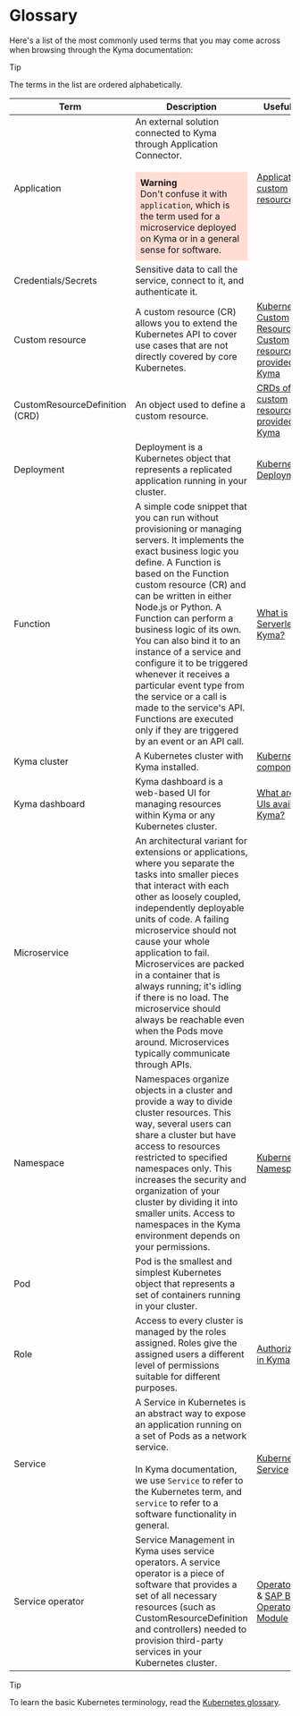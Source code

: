 # Glossary

Here's a list of the most commonly used terms that you may come across when browsing through the Kyma documentation:

> [!TIP]
> The terms in the list are ordered alphabetically.

| Term |  Description | Useful links |
| ---- | ------------ | ------------ |
| Application | An external solution connected to Kyma through Application Connector.   <br><br> <div style="background-color:#ffddd3; padding:9px;"> **Warning** <br> Don't confuse it with `application`, which is the term used for a microservice deployed on Kyma or in a general sense for software.</div>  | [Application custom resource](https://kyma-project.io/#/application-connector-manager/user/resources/06-10-application)      |
| Credentials/Secrets | Sensitive data to call the service, connect to it, and authenticate it.  |       |
| Custom resource | A custom resource (CR) allows you to extend the Kubernetes API to cover use cases that are not directly covered by core Kubernetes.  | [Kubernetes - Custom Resource](https://kubernetes.io/docs/concepts/extend-kubernetes/api-extension/custom-resources/) & [Custom resources provided by Kyma](./05-technical-reference/00-custom-resources)  |
| CustomResourceDefinition (CRD) | An object used to define a custom resource. | [CRDs of custom resources provided by Kyma](https://github.com/kyma-project/kyma/tree/main/installation/resources/crds)      |
| Deployment | Deployment is a Kubernetes object that represents a replicated application running in your cluster.       | [Kubernetes - Deployment](https://kubernetes.io/docs/concepts/workloads/controllers/deployment/)        |
| Function | A simple code snippet that you can run without provisioning or managing servers. It implements the exact business logic you define. A Function is based on the Function custom resource (CR) and can be written in either Node.js or Python. A Function can perform a business logic of its own. You can also bind it to an instance of a service and configure it to be triggered whenever it receives a particular event type from the service or a call is made to the service's API. Functions are executed only if they are triggered by an event or an API call. | [What is Serverless in Kyma?](https://kyma-project.io/#/serverless-manager/user/README)      |
| Kyma cluster | A Kubernetes cluster with Kyma installed.  | [Kubernetes components](https://kubernetes.io/docs/concepts/overview/components/) |
| Kyma dashboard | Kyma dashboard is a web-based UI for managing resources within Kyma or any Kubernetes cluster. | [What are the UIs available in Kyma?](./01-overview/ui) |
| Microservice | An architectural variant for extensions or applications, where you separate the tasks into smaller pieces that interact with each other as loosely coupled, independently deployable units of code. A failing microservice should not cause your whole application to fail. Microservices are packed in a container that is always running; it's idling if there is no load. The microservice should always be reachable even when the Pods move around. Microservices typically communicate through APIs. |       |
| Namespace | Namespaces organize objects in a cluster and provide a way to divide cluster resources. This way, several users can share a cluster but have access to resources restricted to specified namespaces only. This increases the security and organization of your cluster by dividing it into smaller units. Access to namespaces in the Kyma environment depends on your permissions. | [Kubernetes - Namespaces](https://kubernetes.io/docs/concepts/overview/working-with-objects/namespaces/) |
| Pod | Pod is the smallest and simplest Kubernetes object that represents a set of containers running in your cluster.  | |
| Role | Access to every cluster is managed by the roles assigned. Roles give the assigned users a different level of permissions suitable for different purposes. | [Authorization in Kyma](./04-operation-guides/security/sec-02-authorization-in-kyma.md)      |
| Service | A Service in Kubernetes is an abstract way to expose an application running on a set of Pods as a network service. <br><br> In Kyma documentation, we use `Service` to refer to the Kubernetes term, and `service` to refer to a software functionality in general. | [Kubernetes -  Service](https://kubernetes.io/docs/concepts/services-networking/service/)    |
| Service operator | Service Management in Kyma uses service operators. A service operator is a piece of software that provides a set of all necessary resources (such as CustomResourceDefinition and controllers) needed to provision third-party services in your Kubernetes cluster. | [OperatorHub.io](https://operatorhub.io/) & [SAP BTP Operator Module](https://kyma-project.io/#/btp-manager/user/README) |

> [!TIP]
> To learn the basic Kubernetes terminology, read the [Kubernetes glossary](https://kubernetes.io/docs/reference/glossary).
